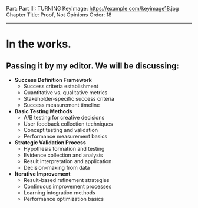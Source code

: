 Part: Part III: TURNING
KeyImage: https://example.com/keyimage18.jpg
Chapter Title: Proof, Not Opinions
Order: 18

---

# In the works.

## Passing it by my editor. We will be discussing:

- **Success Definition Framework**
  - Success criteria establishment
  - Quantitative vs. qualitative metrics
  - Stakeholder-specific success criteria
  - Success measurement timeline
- **Basic Testing Methods**
  - A/B testing for creative decisions
  - User feedback collection techniques
  - Concept testing and validation
  - Performance measurement basics
- **Strategic Validation Process**
  - Hypothesis formation and testing
  - Evidence collection and analysis
  - Result interpretation and application
  - Decision-making from data
- **Iterative Improvement**
  - Result-based refinement strategies
  - Continuous improvement processes
  - Learning integration methods
  - Performance optimization basics

<div style="height: 120px;"></div>
